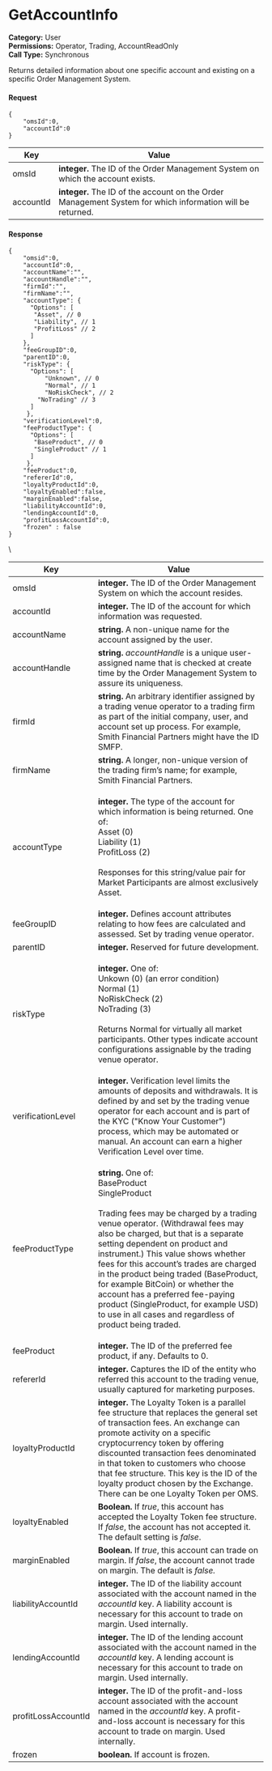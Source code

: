 # GetAccountInfo

**Category:** User\
**Permissions:** Operator, Trading, AccountReadOnly\
**Call Type:** Synchronous

Returns detailed information about one specific account and existing on a specific Order Management System.

#### Request <a href="#request" id="request"></a>

```
{
    "omsId":0,
    "accountId":0
}
```

| Key       | Value                                                                                                     |
| --------- | --------------------------------------------------------------------------------------------------------- |
| omsId     | **integer.** The ID of the Order Management System on which the account exists.                           |
| accountId | **integer.** The ID of the account on the Order Management System for which information will be returned. |

#### Response <a href="#response" id="response"></a>

```
{
    "omsid":0,
    "accountId":0,
    "accountName":"",
    "accountHandle":"",
    "firmId":"",
    "firmName":"",
    "accountType": {
      "Options": [
       "Asset", // 0 
       "Liability", // 1
       "ProfitLoss" // 2
      ] 
    },
    "feeGroupID":0,
    "parentID":0,
    "riskType": {
      "Options": [
          "Unknown", // 0
          "Normal", // 1
          "NoRiskCheck", // 2
        "NoTrading" // 3
      ] 
     },
    "verificationLevel":0,
    "feeProductType": {
      "Options": [
       "BaseProduct", // 0
       "SingleProduct" // 1
      ] 
     },
    "feeProduct":0,
    "refererId":0,
    "loyaltyProductId":0,
    "loyaltyEnabled":false,
    "marginEnabled":false,
    "liabilityAccountId":0,
    "lendingAccountId":0,
    "profitLossAccountId":0,
    "frozen" : false
}

```

\


| Key                 | Value                                                                                                                                                                                                                                                                                                                                                                                                                                                                                                                                        |
| ------------------- | -------------------------------------------------------------------------------------------------------------------------------------------------------------------------------------------------------------------------------------------------------------------------------------------------------------------------------------------------------------------------------------------------------------------------------------------------------------------------------------------------------------------------------------------- |
| omsId               | **integer.** The ID of the Order Management System on which the account resides.                                                                                                                                                                                                                                                                                                                                                                                                                                                             |
| accountId           | **integer.** The ID of the account for which information was requested.                                                                                                                                                                                                                                                                                                                                                                                                                                                                      |
| accountName         | **string.** A non-unique name for the account assigned by the user.                                                                                                                                                                                                                                                                                                                                                                                                                                                                          |
| accountHandle       | **string.** _accountHandle_ is a unique user-assigned name that is checked at create time by the Order Management System to assure its uniqueness.                                                                                                                                                                                                                                                                                                                                                                                           |
| firmId              | **string.** An arbitrary identifier assigned by a trading venue operator to a trading firm as part of the initial company, user, and account set up process. For example, Smith Financial Partners might have the ID SMFP.                                                                                                                                                                                                                                                                                                                   |
| firmName            | **string.** A longer, non-unique version of the trading firm’s name; for example, Smith Financial Partners.                                                                                                                                                                                                                                                                                                                                                                                                                                  |
| accountType         | <p><strong>integer.</strong> The type of the account for which information is being returned. One of:<br>Asset (0)<br>Liability (1)<br>ProfitLoss (2)<br><br>Responses for this string/value pair for Market Participants are almost exclusively Asset.</p>                                                                                                                                                                                                                                                                                  |
| feeGroupID          | **integer.** Defines account attributes relating to how fees are calculated and assessed. Set by trading venue operator.                                                                                                                                                                                                                                                                                                                                                                                                                     |
| parentID            | **integer.** Reserved for future development.                                                                                                                                                                                                                                                                                                                                                                                                                                                                                                |
| riskType            | <p><strong>integer.</strong> One of:<br>Unkown (0) (an error condition)<br>Normal (1)<br>NoRiskCheck (2)<br>NoTrading (3)<br><br>Returns Normal for virtually all market participants. Other types indicate account configurations assignable by the trading venue operator.</p>                                                                                                                                                                                                                                                             |
| verificationLevel   | **integer.** Verification level limits the amounts of deposits and withdrawals. It is defined by and set by the trading venue operator for each account and is part of the KYC ("Know Your Customer") process, which may be automated or manual. An account can earn a higher Verification Level over time.                                                                                                                                                                                                                                  |
| feeProductType      | <p><strong>string.</strong> One of:<br>BaseProduct<br>SingleProduct<br><br>Trading fees may be charged by a trading venue operator. (Withdrawal fees may also be charged, but that is a separate setting dependent on product and instrument.) This value shows whether fees for this account’s trades are charged in the product being traded (BaseProduct, for example BitCoin) or whether the account has a preferred fee-paying product (SingleProduct, for example USD) to use in all cases and regardless of product being traded.</p> |
| feeProduct          | **integer.** The ID of the preferred fee product, if any. Defaults to 0.                                                                                                                                                                                                                                                                                                                                                                                                                                                                     |
| refererId           | **integer.** Captures the ID of the entity who referred this account to the trading venue, usually captured for marketing purposes.                                                                                                                                                                                                                                                                                                                                                                                                          |
| loyaltyProductId    | **integer.** The Loyalty Token is a parallel fee structure that replaces the general set of transaction fees. An exchange can promote activity on a specific cryptocurrency token by offering discounted transaction fees denominated in that token to customers who choose that fee structure. This key is the ID of the loyalty product chosen by the Exchange. There can be one Loyalty Token per OMS.                                                                                                                                    |
| loyaltyEnabled      | **Boolean.** If _true_, this account has accepted the Loyalty Token fee structure. If _false_, the account has not accepted it. The default setting is _false_.                                                                                                                                                                                                                                                                                                                                                                              |
| marginEnabled       | **Boolean.** If _true_, this account can trade on margin. If _false_, the account cannot trade on margin. The default is _false._                                                                                                                                                                                                                                                                                                                                                                                                            |
| liabilityAccountId  | **integer.** The ID of the liability account associated with the account named in the _accountId_ key. A liability account is necessary for this account to trade on margin. Used internally.                                                                                                                                                                                                                                                                                                                                                |
| lendingAccountId    | **integer.** The ID of the lending account associated with the account named in the _accountId_ key. A lending account is necessary for this account to trade on margin. Used internally.                                                                                                                                                                                                                                                                                                                                                    |
| profitLossAccountId | **integer.** The ID of the profit-and-loss account associated with the account named in the _accountId_ key. A profit-and-loss account is necessary for this account to trade on margin. Used internally.                                                                                                                                                                                                                                                                                                                                    |
| frozen              | **boolean.** If account is frozen.                                                                                                                                                                                                                                                                                                                                                                                                                                                                                                           |
